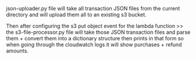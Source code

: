 json-uploader.py file will take all transaction JSON files from the current directory and will upload them all to an existing s3 bucket.  

Then after configuring the s3 put object event for the lambda function >> the s3-file-processor.py file will take those JSON transaction files and parse them + convert them into a dictionary structure then prints in that form so when going through the cloudwatch logs it will show purchases + refund amounts.

